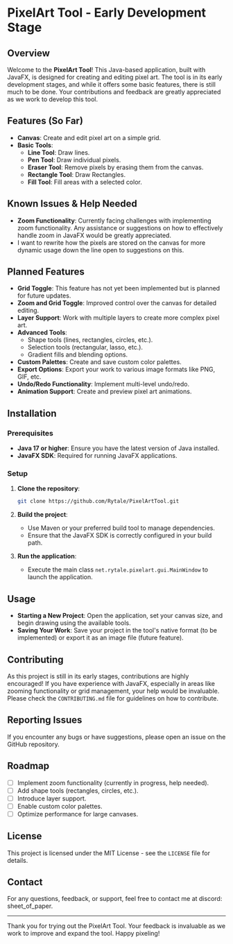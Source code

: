 # PixelArt Tool - Early Development Stage

## Overview
Welcome to the **PixelArt Tool**! This Java-based application, built with JavaFX, is designed for creating and editing pixel art. The tool is in its early development stages, and while it offers some basic features, there is still much to be done. Your contributions and feedback are greatly appreciated as we work to develop this tool.

## Features (So Far)
- **Canvas**: Create and edit pixel art on a simple grid.
- **Basic Tools**:
  - **Line Tool**: Draw lines.
  - **Pen Tool**: Draw individual pixels.
  - **Eraser Tool**: Remove pixels by erasing them from the canvas.
  - **Rectangle Tool**: Draw Rectangles.
  - **Fill Tool**: Fill areas with a selected color.

## Known Issues & Help Needed
- **Zoom Functionality**: Currently facing challenges with implementing zoom functionality. Any assistance or suggestions on how to effectively handle zoom in JavaFX would be greatly appreciated.
- I want to rewrite how the pixels are stored on the canvas for more dynamic usage down the line open to suggestions on this. 

## Planned Features
- **Grid Toggle**: This feature has not yet been implemented but is planned for future updates.
- **Zoom and Grid Toggle**: Improved control over the canvas for detailed editing.
- **Layer Support**: Work with multiple layers to create more complex pixel art.
- **Advanced Tools**: 
  - Shape tools (lines, rectangles, circles, etc.).
  - Selection tools (rectangular, lasso, etc.).
  - Gradient fills and blending options.
- **Custom Palettes**: Create and save custom color palettes.
- **Export Options**: Export your work to various image formats like PNG, GIF, etc.
- **Undo/Redo Functionality**: Implement multi-level undo/redo.
- **Animation Support**: Create and preview pixel art animations.

## Installation
### Prerequisites
- **Java 17 or higher**: Ensure you have the latest version of Java installed.
- **JavaFX SDK**: Required for running JavaFX applications.

### Setup

1. **Clone the repository**:
   ```bash
   git clone https://github.com/Rytale/PixelArtTool.git
   ```

2. **Build the project**:
   - Use Maven or your preferred build tool to manage dependencies.
   - Ensure that the JavaFX SDK is correctly configured in your build path.

3. **Run the application**:
   - Execute the main class `net.rytale.pixelart.gui.MainWindow` to launch the application.

## Usage

- **Starting a New Project**: Open the application, set your canvas size, and begin drawing using the available tools.
- **Saving Your Work**: Save your project in the tool's native format (to be implemented) or export it as an image file (future feature).

## Contributing

As this project is still in its early stages, contributions are highly encouraged! If you have experience with JavaFX, especially in areas like zooming functionality or grid management, your help would be invaluable. Please check the `CONTRIBUTING.md` file for guidelines on how to contribute.

## Reporting Issues

If you encounter any bugs or have suggestions, please open an issue on the GitHub repository.

## Roadmap

- [ ] Implement zoom functionality (currently in progress, help needed).
- [ ] Add shape tools (rectangles, circles, etc.).
- [ ] Introduce layer support.
- [ ] Enable custom color palettes.
- [ ] Optimize performance for large canvases.

## License

This project is licensed under the MIT License - see the `LICENSE` file for details.

## Contact

For any questions, feedback, or support, feel free to contact me at discord: sheet_of_paper.

---

Thank you for trying out the PixelArt Tool. Your feedback is invaluable as we work to improve and expand the tool. Happy pixeling!
